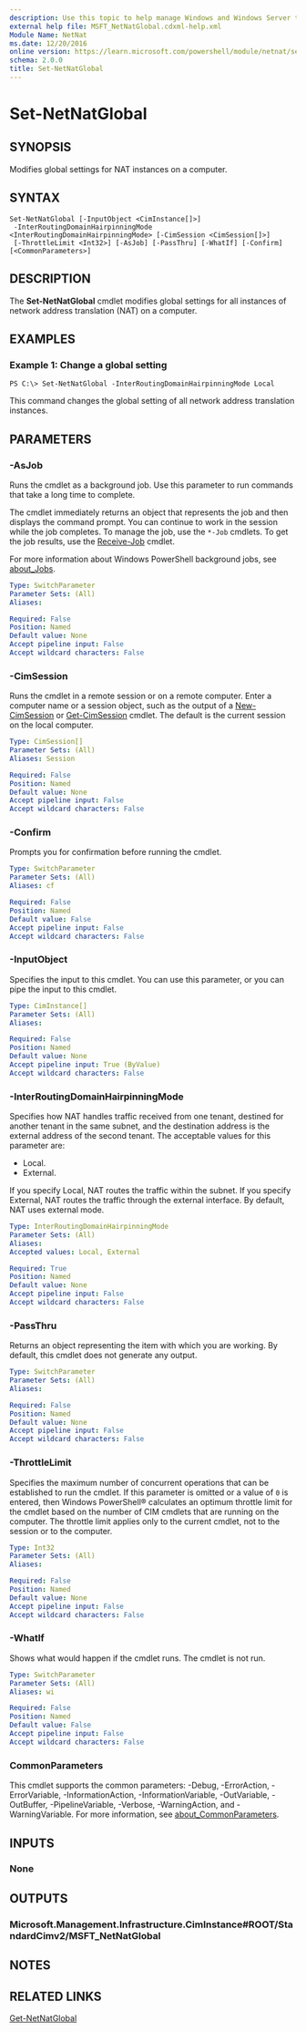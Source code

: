 ```yaml
---
description: Use this topic to help manage Windows and Windows Server technologies with Windows PowerShell.
external help file: MSFT_NetNatGlobal.cdxml-help.xml
Module Name: NetNat
ms.date: 12/20/2016
online version: https://learn.microsoft.com/powershell/module/netnat/set-netnatglobal?view=windowsserver2022-ps&wt.mc_id=ps-gethelp
schema: 2.0.0
title: Set-NetNatGlobal
---
```


# Set-NetNatGlobal

## SYNOPSIS
Modifies global settings for NAT instances on a computer.

## SYNTAX

```
Set-NetNatGlobal [-InputObject <CimInstance[]>]
 -InterRoutingDomainHairpinningMode <InterRoutingDomainHairpinningMode> [-CimSession <CimSession[]>]
 [-ThrottleLimit <Int32>] [-AsJob] [-PassThru] [-WhatIf] [-Confirm] [<CommonParameters>]
```

## DESCRIPTION
The **Set-NetNatGlobal** cmdlet modifies global settings for all instances of network address translation (NAT) on a computer.

## EXAMPLES

### Example 1: Change a global setting
```
PS C:\> Set-NetNatGlobal -InterRoutingDomainHairpinningMode Local
```

This command changes the global setting of all network address translation instances.

## PARAMETERS

### -AsJob
Runs the cmdlet as a background job. Use this parameter to run commands that take a long time to complete. 

The cmdlet immediately returns an object that represents the job and then displays the command prompt. 
You can continue to work in the session while the job completes. 
To manage the job, use the `*-Job` cmdlets. 
To get the job results, use the [Receive-Job](https://go.microsoft.com/fwlink/?LinkID=113372) cmdlet. 

For more information about Windows PowerShell background jobs, see [about_Jobs](https://go.microsoft.com/fwlink/?LinkID=113251).

```yaml
Type: SwitchParameter
Parameter Sets: (All)
Aliases: 

Required: False
Position: Named
Default value: None
Accept pipeline input: False
Accept wildcard characters: False
```

### -CimSession
Runs the cmdlet in a remote session or on a remote computer.
Enter a computer name or a session object, such as the output of a [New-CimSession](https://go.microsoft.com/fwlink/p/?LinkId=227967) or [Get-CimSession](https://go.microsoft.com/fwlink/p/?LinkId=227966) cmdlet.
The default is the current session on the local computer.

```yaml
Type: CimSession[]
Parameter Sets: (All)
Aliases: Session

Required: False
Position: Named
Default value: None
Accept pipeline input: False
Accept wildcard characters: False
```

### -Confirm
Prompts you for confirmation before running the cmdlet.

```yaml
Type: SwitchParameter
Parameter Sets: (All)
Aliases: cf

Required: False
Position: Named
Default value: False
Accept pipeline input: False
Accept wildcard characters: False
```

### -InputObject
Specifies the input to this cmdlet. 
You can use this parameter, or you can pipe the input to this cmdlet.

```yaml
Type: CimInstance[]
Parameter Sets: (All)
Aliases: 

Required: False
Position: Named
Default value: None
Accept pipeline input: True (ByValue)
Accept wildcard characters: False
```

### -InterRoutingDomainHairpinningMode
Specifies how NAT handles traffic received from one tenant, destined for another tenant in the same subnet, and the destination address is the external address of the second tenant.
The acceptable values for this parameter are:

- Local. 
- External.

If you specify Local, NAT routes the traffic within the subnet.
If you specify External, NAT routes the traffic through the external interface.
By default, NAT uses external mode.

```yaml
Type: InterRoutingDomainHairpinningMode
Parameter Sets: (All)
Aliases: 
Accepted values: Local, External

Required: True
Position: Named
Default value: None
Accept pipeline input: False
Accept wildcard characters: False
```

### -PassThru
Returns an object representing the item with which you are working.
By default, this cmdlet does not generate any output.

```yaml
Type: SwitchParameter
Parameter Sets: (All)
Aliases: 

Required: False
Position: Named
Default value: None
Accept pipeline input: False
Accept wildcard characters: False
```

### -ThrottleLimit
Specifies the maximum number of concurrent operations that can be established to run the cmdlet.
If this parameter is omitted or a value of `0` is entered, then Windows PowerShell® calculates an optimum throttle limit for the cmdlet based on the number of CIM cmdlets that are running on the computer.
The throttle limit applies only to the current cmdlet, not to the session or to the computer.

```yaml
Type: Int32
Parameter Sets: (All)
Aliases: 

Required: False
Position: Named
Default value: None
Accept pipeline input: False
Accept wildcard characters: False
```

### -WhatIf
Shows what would happen if the cmdlet runs.
The cmdlet is not run.

```yaml
Type: SwitchParameter
Parameter Sets: (All)
Aliases: wi

Required: False
Position: Named
Default value: False
Accept pipeline input: False
Accept wildcard characters: False
```

### CommonParameters
This cmdlet supports the common parameters: -Debug, -ErrorAction, -ErrorVariable, -InformationAction, -InformationVariable, -OutVariable, -OutBuffer, -PipelineVariable, -Verbose, -WarningAction, and -WarningVariable. For more information, see [about_CommonParameters](https://go.microsoft.com/fwlink/?LinkID=113216).

## INPUTS

### None

## OUTPUTS

### Microsoft.Management.Infrastructure.CimInstance#ROOT/StandardCimv2/MSFT_NetNatGlobal

## NOTES

## RELATED LINKS

[Get-NetNatGlobal](./Get-NetNatGlobal.md)

